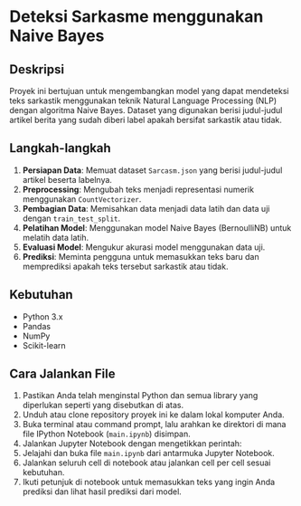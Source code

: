 # Deteksi Sarkasme menggunakan Naive Bayes

## Deskripsi
Proyek ini bertujuan untuk mengembangkan model yang dapat mendeteksi teks sarkastik menggunakan teknik Natural Language Processing (NLP) dengan algoritma Naive Bayes. Dataset yang digunakan berisi judul-judul artikel berita yang sudah diberi label apakah bersifat sarkastik atau tidak.

## Langkah-langkah
1. **Persiapan Data**: Memuat dataset `Sarcasm.json` yang berisi judul-judul artikel beserta labelnya.
2. **Preprocessing**: Mengubah teks menjadi representasi numerik menggunakan `CountVectorizer`.
3. **Pembagian Data**: Memisahkan data menjadi data latih dan data uji dengan `train_test_split`.
4. **Pelatihan Model**: Menggunakan model Naive Bayes (BernoulliNB) untuk melatih data latih.
5. **Evaluasi Model**: Mengukur akurasi model menggunakan data uji.
6. **Prediksi**: Meminta pengguna untuk memasukkan teks baru dan memprediksi apakah teks tersebut sarkastik atau tidak.

## Kebutuhan
- Python 3.x
- Pandas
- NumPy
- Scikit-learn

## Cara Jalankan File 
1. Pastikan Anda telah menginstal Python dan semua library yang diperlukan seperti yang disebutkan di atas.
2. Unduh atau clone repository proyek ini ke dalam lokal komputer Anda.
3. Buka terminal atau command prompt, lalu arahkan ke direktori di mana file IPython Notebook (`main.ipynb`) disimpan.
4. Jalankan Jupyter Notebook dengan mengetikkan perintah:
5. Jelajahi dan buka file `main.ipynb` dari antarmuka Jupyter Notebook.
6. Jalankan seluruh cell di notebook atau jalankan cell per cell sesuai kebutuhan.
7. Ikuti petunjuk di notebook untuk memasukkan teks yang ingin Anda prediksi dan lihat hasil prediksi dari model.

